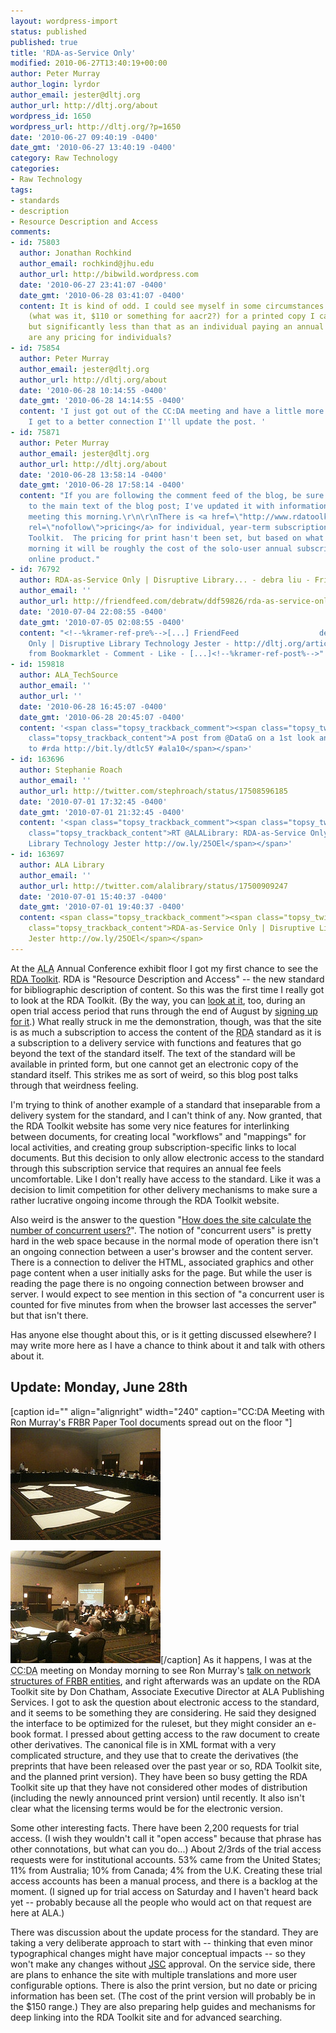 ```yaml
---
layout: wordpress-import
status: published
published: true
title: 'RDA-as-Service Only'
modified: 2010-06-27T13:40:19+00:00
author: Peter Murray
author_login: lyrdor
author_email: jester@dltj.org
author_url: http://dltj.org/about
wordpress_id: 1650
wordpress_url: http://dltj.org/?p=1650
date: '2010-06-27 09:40:19 -0400'
date_gmt: '2010-06-27 13:40:19 -0400'
category: Raw Technology
categories:
- Raw Technology
tags:
- standards
- description
- Resource Description and Access
comments:
- id: 75803
  author: Jonathan Rochkind
  author_email: rochkind@jhu.edu
  author_url: http://bibwild.wordpress.com
  date: '2010-06-27 23:41:07 -0400'
  date_gmt: '2010-06-28 03:41:07 -0400'
  content: It is kind of odd. I could see myself in some circumstances paying the
    (what was it, $110 or something for aacr2?) for a printed copy I can keep forever,
    but significantly less than that as an individual paying an annual fee, is there
    are any pricing for individuals?
- id: 75854
  author: Peter Murray
  author_email: jester@dltj.org
  author_url: http://dltj.org/about
  date: '2010-06-28 10:14:55 -0400'
  date_gmt: '2010-06-28 14:14:55 -0400'
  content: 'I just got out of the CC:DA meeting and have a little more insight. When
    I get to a better connection I''ll update the post. '
- id: 75871
  author: Peter Murray
  author_email: jester@dltj.org
  author_url: http://dltj.org/about
  date: '2010-06-28 13:58:14 -0400'
  date_gmt: '2010-06-28 17:58:14 -0400'
  content: "If you are following the comment feed of the blog, be sure to come back
    to the main text of the blog post; I've updated it with information from the CC:DA
    meeting this morning.\r\n\r\nThere is <a href=\"http://www.rdatoolkit.org/pricing\"
    rel=\"nofollow\">pricing</a> for individual, year-term subscriptions to the RDA
    Toolkit.  The pricing for print hasn't been set, but based on what I heard this
    morning it will be roughly the cost of the solo-user annual subscription to the
    online product."
- id: 76792
  author: RDA-as-Service Only | Disruptive Library... - debra liu - FriendFeed
  author_email: ''
  author_url: http://friendfeed.com/debratw/ddf59826/rda-as-service-only-disruptive-library
  date: '2010-07-04 22:08:55 -0400'
  date_gmt: '2010-07-05 02:08:55 -0400'
  content: "<!--%kramer-ref-pre%-->[...] FriendFeed                  debra liu  RDA-as-Service
    Only | Disruptive Library Technology Jester - http://dltj.org/article...    yesterday
    from Bookmarklet - Comment - Like - [...]<!--%kramer-ref-post%-->"
- id: 159818
  author: ALA_TechSource
  author_email: ''
  author_url: ''
  date: '2010-06-28 16:45:07 -0400'
  date_gmt: '2010-06-28 20:45:07 -0400'
  content: '<span class="topsy_trackback_comment"><span class="topsy_twitter_username"><span
    class="topsy_trackback_content">A post from @DataG on a 1st look and reaction
    to #rda http://bit.ly/dtlc5Y #ala10</span></span>'
- id: 163696
  author: Stephanie Roach
  author_email: ''
  author_url: http://twitter.com/stephroach/status/17508596185
  date: '2010-07-01 17:32:45 -0400'
  date_gmt: '2010-07-01 21:32:45 -0400'
  content: '<span class="topsy_trackback_comment"><span class="topsy_twitter_username"><span
    class="topsy_trackback_content">RT @ALALibrary: RDA-as-Service Only | Disruptive
    Library Technology Jester http://ow.ly/25OEl</span></span>'
- id: 163697
  author: ALA Library
  author_email: ''
  author_url: http://twitter.com/alalibrary/status/17500909247
  date: '2010-07-01 15:40:37 -0400'
  date_gmt: '2010-07-01 19:40:37 -0400'
  content: <span class="topsy_trackback_comment"><span class="topsy_twitter_username"><span
    class="topsy_trackback_content">RDA-as-Service Only | Disruptive Library Technology
    Jester http://ow.ly/25OEl</span></span>
---
```

<p>At the <acronym title="American Library Association">ALA</acronym> Annual Conference exhibit floor I got my first chance to see the <a href="http://www.rdatoolkit.org/" title="RDA: Resource Description &amp;amp; Access Toolkit" rel="homepage">RDA Toolkit</a>.  RDA is "Resource Description and Access" -- the new standard for bibliographic description of content.  So this was the first time I really got to look at the RDA Toolkit.  (By the way, you can <a href="http://access.rdatoolkit.org/" title="RDA Toolkit">look at it</a>, too, during an open trial access period that runs through the end of August by <a href="http://www.rdatoolkit.org/openaccess/" title="Complimentary Open-Access Period">signing up for it</a>.)  What really struck in me the demonstration, though, was that the site is as much a subscription to access the content of the <acronym title="Resource Description and Access">RDA</acronym> standard as it is a subscription to a delivery service with functions and features that go beyond the text of the standard itself.  The text of the standard will be available in printed form, but one cannot get an electronic copy of the standard itself.  This strikes me as sort of weird, so this blog post talks through that weirdness feeling.</p>
<p>I'm trying to think of another example of a standard that inseparable from a delivery system for the standard, and I can't think of any.  Now granted, that the RDA Toolkit website has some very nice features for interlinking between documents, for creating local "workflows" and "mappings" for local activities, and creating group subscription-specific links to local documents.  But this decision to only allow electronic access to the standard through this subscription service that requires an annual fee feels uncomfortable.  Like I don't really have access to the standard.  Like it was a decision to limit competition for other delivery mechanisms to make sure a rather lucrative ongoing income through the RDA Toolkit website.</p>
<p>Also weird is the answer to the question "<a href="http://www.rdatoolkit.org/faq#HowDoesSiteCalculate" title="Customer Service Frequently Asked Questions | www.rdatoolkit.org">How does the site calculate the number of concurrent users?</a>".  The notion of "concurrent users" is pretty hard in the web space because in the normal mode of operation there isn't an ongoing connection between a user's browser and the content server.  There is a connection to deliver the HTML, associated graphics and other page content when a user initially asks for the page.  But while the user is reading the page there is no ongoing connection between browser and server.  I would expect to see mention in this section of "a concurrent user is counted for five minutes from when the browser last accesses the server" but that isn't there. </p>
<p>Has anyone else thought about this, or is it getting discussed elsewhere?  I may write more here as I have a chance to think about it and talk with others about it.</p>
<h2>Update: Monday, June 28th</h2>
<p>[caption id="" align="alignright" width="240" caption="CC:DA Meeting with Ron Murray's FRBR Paper Tool documents spread out on the floor "]<a href="http://www.flickr.com/photos/datagazetteer/4743058092/" title="CC:DA Meeting on Flickr - Photo Sharing!"><img height="180" width="240" alt="" src="/assets/images/2010/06/4743058092_a6542bea99_m.jpg" title="CC:DA Meeting"/></a></p>
<p><a href="http://www.flickr.com/photos/datagazetteer/4743061050/" title="CC:DA Meeting on Flickr - Photo Sharing!"><img height="180" width="240" alt="" src="/assets/images/2010/06/4743061050_aaa76c5b00_m.jpg" title="CC:DA Meeting"/></a>[/caption] As it happens, I was at the <acronym title="Committee on Cataloging: Description and Access">CC:DA</acronym> meeting on Monday morning to see Ron Murray's <a href="/article/thinking-about-bibliographic-networks/" title="From 'Moby-Dick' To 'Mash-Ups:' Thinking About Bibliographic Networks at ALA Annual 2010 | DLTJ.org">talk on network structures of <acronym title="Functional Requirements for Bibliographic Records">FRBR</acronym> entities</a>, and right afterwards was an update on the RDA Toolkit site by Don Chatham, Associate Executive Director at ALA Publishing Services.  I got to ask the question about electronic access to the standard, and it seems to be something they are considering.  He said they designed the interface to be optimized for the ruleset, but they might consider an e-book format.  I pressed about getting access to the raw document to create other derivatives.  The canonical file is in XML format with a very complicated structure, and they use that to create the derivatives (the preprints that have been released over the past year or so, RDA Toolkit site, and the planned print version).  They have been so busy getting the RDA Toolkit site up that they have not considered other modes of distribution (including the newly announced print version) until recently.  It also isn't clear what the licensing terms would be for the electronic version.</p>
<p>Some other interesting facts.  There have been 2,200 requests for trial access.  (I wish they wouldn't call it "open access" because that phrase has other connotations, but what can you do...)  About 2/3rds of the trial access requests were for institutional accounts.  53% came from the United States; 11% from Australia; 10% from Canada; 4% from the U.K.  Creating these trial access accounts has been a manual process, and there is  a backlog at the moment.  (I signed up for trial access on Saturday and I haven't heard back yet -- probably because all the people who would act on that request are here at ALA.)</p>
<p>There was discussion about the update process for the standard.  They are taking a very deliberate approach to start with -- thinking that even minor typographical changes might have major conceptual impacts -- so they won't make any changes without <acronym title="Joint Steering Committee"><a href="http://www.rda-jsc.org/" title="Joint Steering Committee for the Development of RDA">JSC</a></acronym> approval.  On the service side, there are plans to enhance the site with multiple translations and more user configurable options.  There is also the print version, but no date or pricing information has been set.  (The cost of the print version will probably be in the $150 range.)  They are also preparing help guides and mechanisms for deep linking into the RDA Toolkit site and for advanced searching.</p>
